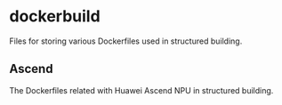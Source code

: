# dockerbuild
Files for storing various Dockerfiles used in structured building.

## Ascend
The Dockerfiles related with Huawei Ascend NPU in structured building.
